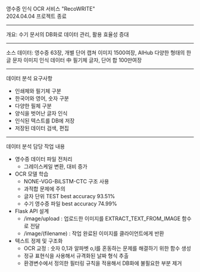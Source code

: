 영수증 인식 OCR 서비스 "RecoWRITE"  
2024.04.04 프로젝트 종료  
  
--- 
개요: 수기 문서의 DB화로 데이터 관리, 활용 효율성 증대

---
소스 데이터: 영수증 63장, 개별 단어 캡쳐 이미지 1500여장, AIHub 다양한 형태의 한글 문자 이미지 인식 데이터 中 필기체 글자, 단어 합 100만여장

---
데이터 분석 요구사항
-  인쇄체와 필기체 구분
-  한국어와 영어, 숫자 구분
-  다양한 필체 구분
-  양식을 벗어난 글자 인식
-  인식된 텍스트를 DB에 저장
-  저장된 데이터 검색, 편집

---
데이터 분석 담당 작업 내용
- 영수증 데이터 파일 전처리
  - 그레이스케일 변환, 대비 증가
- OCR 모델 학습
  - NONE-VGG-BiLSTM-CTC 구조 사용
  - 과적합 문제에 주의
  - 글자 단위 TEST best accuracy 93.51%
  - 수기 영수증 파일 best accuracy 74.99%
- Flask API 설계
  - /image/upload : 업로드한 이미지를 EXTRACT_TEXT_FROM_IMAGE 함수로 전달
  - /image/(filename) : 작업 완료된 이미지를 클라이언트에게 반환
- 텍스트 정제 및 구조화
   - OCR 교정 : 숫자 0,1과 알파벳 o,l를 혼동하는 문제를 해결하기 위한 함수 생성
   - 정규 표현식을 사용해서 규격화된 날짜 형식 추출
   - 환경변수에서 정의한 필터링 규칙을 적용해서 DB화에 불필요한 부분 제거
